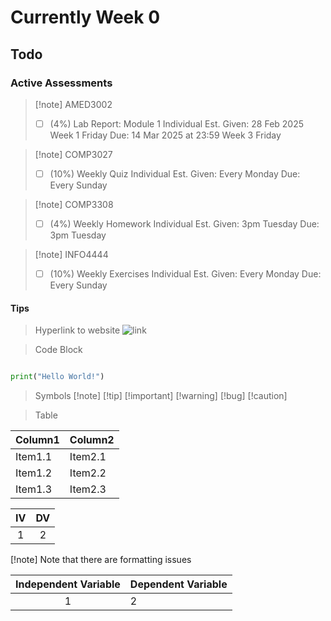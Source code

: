# Currently Week 0

## Todo

### Active Assessments

> [!note] AMED3002
> - [ ] (4%) Lab Report: Module 1 
>         Individual
>      Est. Given: 28 Feb 2025 Week 1 Friday
>             Due: 14 Mar 2025 at 23:59 Week 3 Friday

> [!note] COMP3027
> - [ ] (10%) Weekly Quiz 
>         Individual
>      Est. Given: Every Monday
>             Due: Every Sunday 

> [!note] COMP3308
> - [ ] (4%) Weekly Homework 
>         Individual
>      Est. Given: 3pm Tuesday
>             Due: 3pm Tuesday 

> [!note] INFO4444
> - [ ] (10%) Weekly Exercises 
>         Individual
>      Est. Given: Every Monday
>             Due: Every Sunday 

#### Tips

> Hyperlink to website
![link](https://www.bing.com)


> Code Block
```python {filename='demo.py'}

print("Hello World!")

```

> Symbols
[!note]
[!tip]
[!important]
[!warning]
[!bug]
[!caution]

> Table

| Column1 | Column2 |
| -------------- | --------------- |
| Item1.1 | Item2.1 |
| Item1.2 | Item2.2 |
| Item1.3 | Item2.3 |

| IV  | DV  |
| :-: | :-: |
|  1  |  2  |

[!note] Note that there are formatting issues

| Independent Variable | Dependent Variable |
| :-:                  | :--                |
| 1                    | 2                  |





